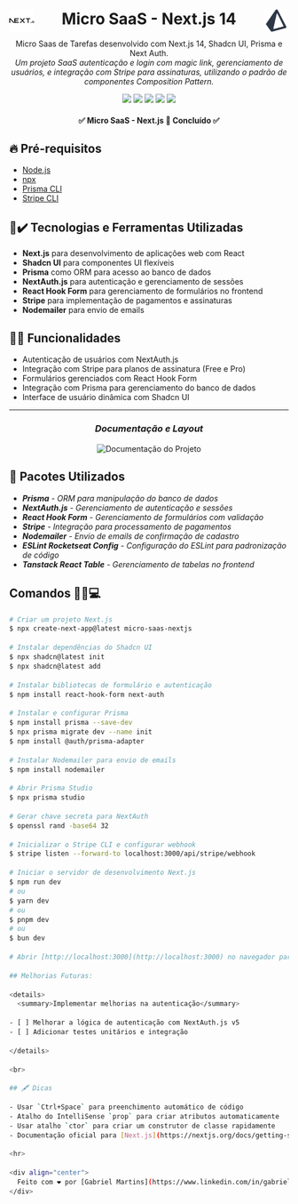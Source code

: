 <h1 align="center">
  <img align="left" height="40" width="45" src="https://github.com/devicons/devicon/blob/master/icons/nextjs/nextjs-original-wordmark.svg">
  Micro SaaS - Next.js 14 <img align="right" height="40" width="45" src="https://github.com/devicons/devicon/blob/master/icons/prisma/prisma-original.svg">
</h1>

<div align="center">
  Micro Saas de Tarefas desenvolvido com Next.js 14, Shadcn UI, Prisma e Next Auth.
</div>

<div align="center">
  <cite>Um projeto SaaS autenticação e login com magic link, gerenciamento de usuários, e integração com Stripe para assinaturas, utilizando o padrão de componentes Composition Pattern.</cite>
</div>

<p align="center">
  <img src="https://img.shields.io/badge/Next.js-000000?style=for-the-badge&logo=nextdotjs&logoColor=white"/>
  <img src="https://img.shields.io/badge/Prisma-2D3748?style=for-the-badge&logo=prisma&logoColor=white"/>
  <img src="https://img.shields.io/badge/React--Hook--Form-EC5990?style=for-the-badge&logo=react&logoColor=white"/>
  <img src="https://img.shields.io/badge/Stripe-008CDD?style=for-the-badge&logo=stripe&logoColor=white"/>
  <img src="https://img.shields.io/badge/Nodemailer-0A080C?style=for-the-badge&logo=nodemailer&logoColor=white"/>
</p>

<h4 align="center">
   ✅ Micro SaaS - Next.js 🚀 Concluído ✅
</h4>

## 🔥 **Pré-requisitos**

- [Node.js](https://nodejs.org/)
- [npx](https://www.npmjs.com/package/npx)
- [Prisma CLI](https://www.prisma.io/docs/getting-started/quickstart)
- [Stripe CLI](https://stripe.com/docs/stripe-cli)

## 🚀✔️ Tecnologias e Ferramentas Utilizadas
- **Next.js** para desenvolvimento de aplicações web com React
- **Shadcn UI** para componentes UI flexíveis
- **Prisma** como ORM para acesso ao banco de dados
- **NextAuth.js** para autenticação e gerenciamento de sessões
- **React Hook Form** para gerenciamento de formulários no frontend
- **Stripe** para implementação de pagamentos e assinaturas
- **Nodemailer** para envio de emails

## 🔨🔮 Funcionalidades
- Autenticação de usuários com NextAuth.js
- Integração com Stripe para planos de assinatura (Free e Pro)
- Formulários gerenciados com React Hook Form
- Integração com Prisma para gerenciamento do banco de dados
- Interface de usuário dinâmica com Shadcn UI

<hr>

<div align="center">
  <h3><i>Documentação e Layout</i></h3>
  <img align="center" src="./DocumentacaoSaasNext.png" alt="Documentação do Projeto">
</div>

## 📝 Pacotes Utilizados
<i>

- **Prisma** - ORM para manipulação do banco de dados
- **NextAuth.js** - Gerenciamento de autenticação e sessões
- **React Hook Form** - Gerenciamento de formulários com validação
- **Stripe** - Integração para processamento de pagamentos
- **Nodemailer** - Envio de emails de confirmação de cadastro
- **ESLint Rocketseat Config** - Configuração do ESLint para padronização de código
- **Tanstack React Table** - Gerenciamento de tabelas no frontend

</i>

## Comandos 👨‍💻💻
```bash
# Criar um projeto Next.js
$ npx create-next-app@latest micro-saas-nextjs

# Instalar dependências do Shadcn UI
$ npx shadcn@latest init
$ npx shadcn@latest add

# Instalar bibliotecas de formulário e autenticação
$ npm install react-hook-form next-auth

# Instalar e configurar Prisma
$ npm install prisma --save-dev
$ npx prisma migrate dev --name init
$ npm install @auth/prisma-adapter

# Instalar Nodemailer para envio de emails
$ npm install nodemailer

# Abrir Prisma Studio
$ npx prisma studio

# Gerar chave secreta para NextAuth
$ openssl rand -base64 32

# Inicializar o Stripe CLI e configurar webhook
$ stripe listen --forward-to localhost:3000/api/stripe/webhook

# Iniciar o servidor de desenvolvimento Next.js
$ npm run dev
# ou
$ yarn dev
# ou
$ pnpm dev
# ou
$ bun dev

# Abrir [http://localhost:3000](http://localhost:3000) no navegador para visualizar o projeto

## Melhorias Futuras:

<details>
  <summary>Implementar melhorias na autenticação</summary>

- [ ] Melhorar a lógica de autenticação com NextAuth.js v5
- [ ] Adicionar testes unitários e integração

</details>

<br>

## 🖋️ Dicas

- Usar `Ctrl+Space` para preenchimento automático de código
- Atalho do IntelliSense `prop` para criar atributos automaticamente
- Usar atalho `ctor` para criar um construtor de classe rapidamente
- Documentação oficial para [Next.js](https://nextjs.org/docs/getting-started)

<hr>

<div align="center">
  Feito com ❤️ por [Gabriel Martins](https://www.linkedin.com/in/gabriel-martins-0479811b0/) durante o desenvolvimento de Micro SaaS com Next.js 👋
</div>
